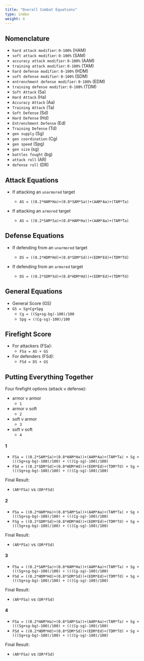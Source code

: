 ```yaml
---
title: "Overall Combat Equations"
type: index
weight: 4
---
```


## Nomenclature

- `hard attack modifier`: `0-100%` (HAM)
- `soft attack modifier`: `0-100%` (SAM)
- `accuracy attack modifier`: `0-100%` (AAM)
- `training attack modifier`: `0-100%` (TAM)
- `hard defense modifier`: `0-100%` (HDM)
- `soft defense modifier`: `0-100%` (SDM)
- `entrenchment defense modifier`: `0-100%` (EDM)
- `training defense modifier`: `0-100%` (TDM)
- `Soft Attack` (Sa)
- `Hard Attack` (Ha)
- `Accuracy Attack` (Aa)
- `Training Attack` (Ta)
- `Soft Defense` (Sd)
- `Hard Defense` (Hd)
- `Entrenchment Defense` (Ed)
- `Training Defense` (Td)
- `gen supply` (Sg)
- `gen coordination` (Cg)
- `gen speed` (Spg)
- `gen size` (sg)
- `battles fought` (bg)
- `attack roll` (AR)
- `defense roll` (DR)
 
## Attack Equations

- If attacking an `unarmored` target
    - `AS = ((0.2*HAM*Ha)+(0.8*SAM*Sa))+(AAM*Aa)+(TAM*Ta)`

- If attacking an `armored` target
    - `AS = ((0.2*SAM*Sa)+(0.8*HAM*Ha))+(AAM*Aa)+(TAM*Ta)`

## Defense Equations

- If defending from an `unarmored` target
    - `DS = ((0.2*HDM*Hd)+(0.8*SDM*Sd))+(EDM*Ed)+(TDM*Td)`

- If defending from an `armored` target
    - `DS = ((0.2*SDM*Sd)+(0.8*HDM*Hd))+(EDM*Ed)+(TDM*Td)`

## General Equations

- General Score (GS)
- `GS = Sg+Cg+Spg`
    - `Cg = ((Sg+sg-bg)-100)/100`
    - `Spg = ((Cg-sg)-100)/100`

## Firefight Score

- For attackers (FSa):
    - `FSa = AS + GS`
- For defenders (FSd):
    - `FSd = DS + GS`


## Putting Everything Together

Four firefight options (attack v defense):

- armor v armor
    - `1`
- armor v soft
    - `2`
- soft v armor
    - `3`
- soft v soft
    - `4`

#### 1

- `FSa = ((0.2*SAM*Sa)+(0.8*HAM*Ha))+(AAM*Aa)+(TAM*Ta) + Sg + (((Sg+sg-bg)-100)/100) + (((Cg-sg)-100)/100)`
- `FSd = ((0.2*SDM*Sd)+(0.8*HDM*Hd))+(EDM*Ed)+(TDM*Td) + Sg + (((Sg+sg-bg)-100)/100) + (((Cg-sg)-100)/100)`

Final Result:

- `(AR*FSa)` vs `(DR*FSd)`

#### 2

- `FSa = ((0.2*HAM*Ha)+(0.8*SAM*Sa))+(AAM*Aa)+(TAM*Ta) + Sg + (((Sg+sg-bg)-100)/100) + (((Cg-sg)-100)/100)`
- `FSg = ((0.2*SDM*Sd)+(0.8*HDM*Hd))+(EDM*Ed)+(TDM*Td) + Sg + (((Sg+sg-bg)-100)/100) + (((Cg-sg)-100)/100)`

Final Result:

- `(AR*FSa)` vs `(DR*FSd)`

#### 3

- `FSa = ((0.2*SAM*Sa)+(0.8*HAM*Ha))+(AAM*Aa)+(TAM*Ta) + Sg + (((Sg+sg-bg)-100)/100) + (((Cg-sg)-100)/100)`
- `FSd = ((0.2*HDM*Hd)+(0.8*SDM*Sd))+(EDM*Ed)+(TDM*Td) + Sg + (((Sg+sg-bg)-100)/100) + (((Cg-sg)-100)/100)`

Final Result:

- `(AR*FSa)` vs `(DR*FSd)`

#### 4

- `FSa = ((0.2*HAM*Ha)+(0.8*SAM*Sa))+(AAM*Aa)+(TAM*Ta) + Sg + (((Sg+sg-bg)-100)/100) + (((Cg-sg)-100)/100)`
- `FSd = ((0.2*HDM*Hd)+(0.8*SDM*Sd))+(EDM*Ed)+(TDM*Td) + Sg + (((Sg+sg-bg)-100)/100) + (((Cg-sg)-100)/100)`

Final Result:

- `(AR*FSa)` vs `(DR*FSd)`